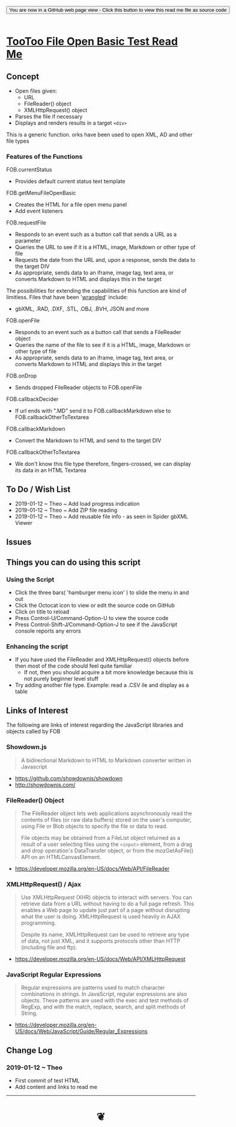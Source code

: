 
<span style=display:none; >[You are now in a GitHub source code view - click this link to view Read Me file as a web page]( https://pushme-pullyou.github.io/tootoo13/#cookbook/fob-file-open-basic/README.md "View file as a web page." ) </span>

<div><input type=button class = "btn btn-secondary btn-sm" onclick=window.location.href="https://github.com/pushme-pullyou/tootoo13/blob/master/cookbook/fob-file-open-basic/README.md"
value="You are now in a GitHub web page view - Click this button to view this read me file as source code" ></div>

<br>

# [TooToo File Open Basic Test Read Me]( #cookbook/fob-file-open-basic/README.md )

<!--
<iframe src=https://pushme-pullyou.github.io/cookbook/fob-file-open-basic/cookbook/fob-file-open-basic.html width=100% height=500px >Iframes are not viewable in GitHub source code views</iframe>
_<small>TooToo File Open Basic Test</small>_

## Full Screen: [TooToo File Open Basic Test]( https://pushme-pullyou.github.io/cookbook/fob-file-open-basic/cookbook/fob-file-open-basic.html )
-->


## Concept

* Open files given:
	* URL
	* FileReader() object
	* XMLHttpRequest() object
* Parses the file if necessary
* Displays and renders results in a target ```<div>```

This is a generic function. orks have been used to open XML, AD and other file types

### Features of the Functions

FOB.currentStatus

* Provides default current status text template


FOB.getMenuFileOpenBasic

* Creates the HTML for a file open menu panel
* Add event listeners


FOB.requestFile
* Responds to an event such as a button call that sends a URL as a parameter
* Queries the URL to see if it is a HTML, image, Markdown or other type of file
* Requests the date from the URL and, upon a response, sends the data to the target DIV
* As appropriate, sends data to an iframe, image tag, text area, or converts Markdown to HTML and displays this in the target

The possibilities for extending the capabilities of this function are kind of limitless. Files that have been '[wrangled]( https://www.dictionary.com/browse/wrangler )' include:

* gbXML, .RAD, .DXF, .STL, .OBJ, .BVH, JSON and more


FOB.openFile

* Responds to an event such as a button call that sends a FileReader object
* Queries the name of the file to see if it is a HTML, image, Markdown or other type of file
* As appropriate, sends data to an iframe, image tag, text area, or converts Markdown to HTML and displays this in the target


FOB.onDrop

* Sends dropped FileReader objects to FOB.openFile


FOB.callbackDecider

* If url ends with ".MD" send it to FOB.callbackMarkdown else to FOB.callbackOtherToTextarea



FOB.callbackMarkdown

* Convert the Markdown to HTML and send to the target DIV


FOB.callbackOtherToTextarea

* We don't know this file type therefore, fingers-crossed, we can display its data in an HTML Textarea


## To Do / Wish List

* 2019-01-12 ~ Theo ~ Add load progress indication
* 2019-01-12 ~ Theo ~ Add ZIP file reading
* 2019-01-12 ~ Theo ~ Add reusable file info - as seen in Spider gbXML Viewer


## Issues


## Things you can do using this script

### Using the Script
* Click the three bars( 'hamburger menu icon' ) to slide the menu in and out
* Click the Octocat icon to view or edit the source code on GitHub
* Click on title to reload
* Press Control-U/Command-Option-U to view the source code
* Press Control-Shift-J/Command-Option-J to see if the JavaScript console reports any errors

### Enhancing the script

* If you have used the FileReader and XMLHttpRequest() objects before then most of the code should feel quite familiar
	* If not, then you should acquire a bit more knowledge because this is not purely beginner level stuff
* Try adding another file type. Example: read a .CSV ile and display as a table

## Links of Interest

The following are links of interest regarding the JavaScript libraries and objects called by FOB

### Showdown.js

> A bidirectional Markdown to HTML to Markdown converter written in Javascript

* https://github.com/showdownjs/showdown
* http://showdownjs.com/


### FileReader() Object

> The FileReader object lets web applications asynchronously read the contents of files (or raw data buffers) stored on the user's computer, using File or Blob objects to specify the file or data to read.
>
> File objects may be obtained from a FileList object returned as a result of a user selecting files using the ```<input>``` element, from a drag and drop operation's DataTransfer object, or from the mozGetAsFile() API on an HTMLCanvasElement.

* https://developer.mozilla.org/en-US/docs/Web/API/FileReader


### XMLHttpRequest() / Ajax

> Use XMLHttpRequest (XHR) objects to interact with servers. You can retrieve data from a URL without having to do a full page refresh. This enables a Web page to update just part of a page without disrupting what the user is doing. XMLHttpRequest is used heavily in AJAX programming.
>
> Despite its name, XMLHttpRequest can be used to retrieve any type of data, not just XML, and it supports protocols other than HTTP (including file and ftp).

* https://developer.mozilla.org/en-US/docs/Web/API/XMLHttpRequest


### JavaScript Regular Expressions

> Regular expressions are patterns used to match character combinations in strings. In JavaScript, regular expressions are also objects. These patterns are used with the exec and test methods of RegExp, and with the match, replace, search, and split methods of String.

* https://developer.mozilla.org/en-US/docs/Web/JavaScript/Guide/Regular_Expressions

## Change Log

### 2019-01-12 ~ Theo

* First commit of test HTML
* Add content and links to read me


***

# <center title="hello!" ><a href=javascript:window.scrollTo(0,0); style=text-decoration:none; > ❦ </a></center>

